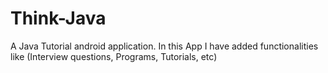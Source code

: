 # Think-Java
A Java Tutorial android application. In this App I have added functionalities like (Interview questions, Programs, Tutorials, etc)
